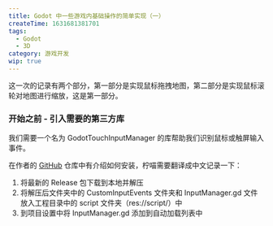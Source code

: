 ```yaml
---
title: Godot 中一些游戏内基础操作的简单实现（一）
createTime: 1631681381701
tags:
  - Godot
  - 3D
category: 游戏开发
wip: true
---
```

这一次的记录有两个部分，第一部分是实现鼠标拖拽地图，第二部分是实现鼠标滚轮对地图进行缩放，这是第一部分。

### 开始之前 - 引入需要的第三方库
我们需要一个名为 GodotTouchInputManager 的库帮助我们识别鼠标或触屏输入事件。

在作者的 [GitHub](https://github.com/Federico-Ciuffardi/Godot-Touch-Input-Manager) 仓库中有介绍如何安装，柠喵需要翻译成中文记录一下：

1. 将最新的 Release 包下载到本地并解压
2. 将解压后文件夹中的 CustomInputEvents 文件夹和 InputManager.gd 文件放入工程目录中的 script 文件夹（res://script/）中
3. 到项目设置中将 InputManager.gd 添加到自动加载列表中
